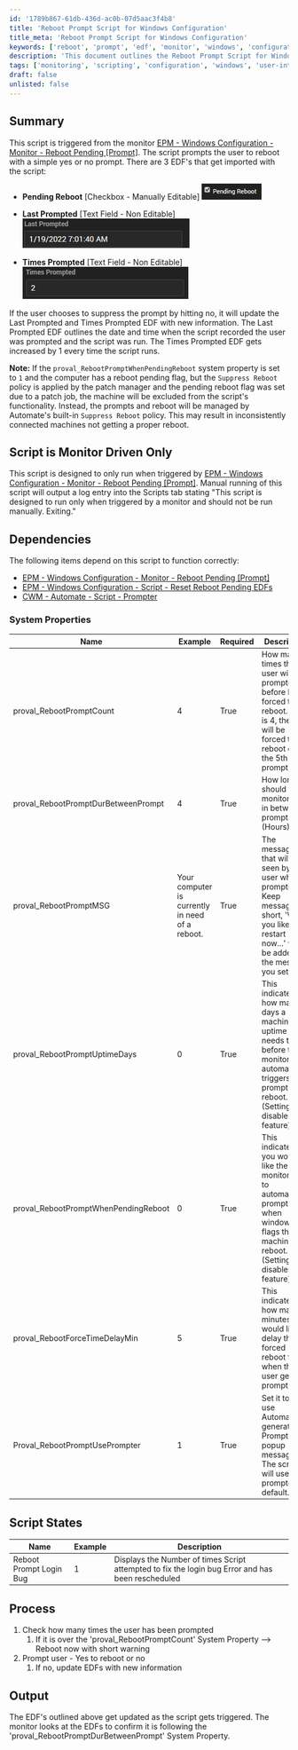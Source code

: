 ```yaml
---
id: '1789b867-61db-436d-ac0b-07d5aac3f4b8'
title: 'Reboot Prompt Script for Windows Configuration'
title_meta: 'Reboot Prompt Script for Windows Configuration'
keywords: ['reboot', 'prompt', 'edf', 'monitor', 'windows', 'configuration']
description: 'This document outlines the Reboot Prompt Script for Windows Configuration, detailing its functionality, dependencies, system properties, and process flow. The script prompts users to reboot their machines when a reboot is pending, while also managing user interactions and logging the number of prompts. It is designed to run only when triggered by a specific monitor, ensuring automated management of reboot requests in a controlled manner.'
tags: ['monitoring', 'scripting', 'configuration', 'windows', 'user-interaction', 'edf']
draft: false
unlisted: false
---
```

## Summary

This script is triggered from the monitor [EPM - Windows Configuration - Monitor - Reboot Pending [Prompt]](https://proval.itglue.com/DOC-5078775-9076642). The script prompts the user to reboot with a simple yes or no prompt. There are 3 EDF's that get imported with the script:

- **Pending Reboot** [Checkbox - Manually Editable]
  ![](../../../static/img/User-Prompt---Reboot/image_1.png)
  
- **Last Prompted** [Text Field - Non Editable]
  ![](../../../static/img/User-Prompt---Reboot/image_2.png)

- **Times Prompted** [Text Field - Non Editable]
  ![](../../../static/img/User-Prompt---Reboot/image_3.png)

If the user chooses to suppress the prompt by hitting no, it will update the Last Prompted and Times Prompted EDF with new information. The Last Prompted EDF outlines the date and time when the script recorded the user was prompted and the script was run. The Times Prompted EDF gets increased by 1 every time the script runs.

**Note:** If the `proval_RebootPromptWhenPendingReboot` system property is set to `1` and the computer has a reboot pending flag, but the `Suppress Reboot` policy is applied by the patch manager and the pending reboot flag was set due to a patch job, the machine will be excluded from the script's functionality. Instead, the prompts and reboot will be managed by Automate's built-in `Suppress Reboot` policy. This may result in inconsistently connected machines not getting a proper reboot.

## Script is Monitor Driven Only

This script is designed to only run when triggered by [EPM - Windows Configuration - Monitor - Reboot Pending [Prompt]](https://proval.itglue.com/DOC-5078775-9076642). Manual running of this script will output a log entry into the Scripts tab stating "This script is designed to run only when triggered by a monitor and should not be run manually. Exiting."

## Dependencies

The following items depend on this script to function correctly:

- [EPM - Windows Configuration - Monitor - Reboot Pending [Prompt]](https://proval.itglue.com/DOC-5078775-9076642)
- [EPM - Windows Configuration - Script - Reset Reboot Pending EDFs](https://proval.itglue.com/DOC-5078775-9077421)
- [CWM - Automate - Script - Prompter](https://proval.itglue.com/DOC-5078775-10243074)

### System Properties

| Name                                    | Example | Required | Description                                                                                                                                           |
|-----------------------------------------|---------|----------|-------------------------------------------------------------------------------------------------------------------------------------------------------|
| proval_RebootPromptCount                | 4       | True     | How many times the user will be prompted before being forced to reboot. (If it is 4, the user will be forced to reboot on the 5th prompt)          |
| proval_RebootPromptDurBetweenPrompt     | 4       | True     | How long should the monitor wait in between prompts (Hours)                                                                                          |
| proval_RebootPromptMSG                  | Your computer is currently in need of a reboot. | True     | The message that will be seen by the user when prompting. Keep message short, 'Would you like to restart now...' will be added to the message you set. |
| proval_RebootPromptUptimeDays           | 0       | True     | This indicates how many days a machine's uptime needs to be before this monitor automatically triggers to prompt for a reboot. (Setting to 0 disables this feature) |
| proval_RebootPromptWhenPendingReboot    | 0       | True     | This indicates if you would like the monitor set to automatically prompt users when windows flags the machine to reboot. (Setting to 0 disables this feature) |
| proval_RebootForceTimeDelayMin          | 5       | True     | This indicates how many minutes you would like to delay the forced reboot from when the user gets the prompt.                                       |
| Proval_RebootPromptUsePrompter          | 1       | True     | Set it to 0 to use Automate generated Prompts and popup messages. The script will use prompter by default.                                          |

## Script States

| Name                       | Example | Description                                                                                       |
|----------------------------|---------|---------------------------------------------------------------------------------------------------|
| Reboot Prompt Login Bug    | 1       | Displays the Number of times Script attempted to fix the login bug Error and has been rescheduled |

## Process

1. Check how many times the user has been prompted
   1. If it is over the 'proval_RebootPromptCount' System Property --> Reboot now with short warning
2. Prompt user - Yes to reboot or no
   1. If no, update EDFs with new information

## Output

The EDF's outlined above get updated as the script gets triggered. The monitor looks at the EDFs to confirm it is following the 'proval_RebootPromptDurBetweenPrompt' System Property.






